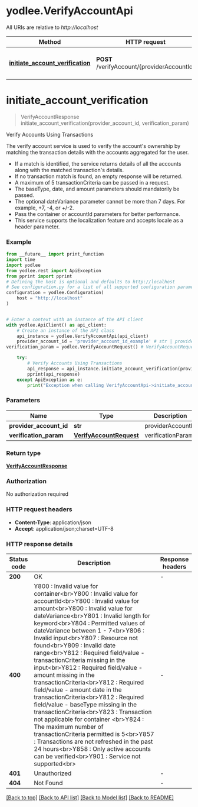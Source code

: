 # yodlee.VerifyAccountApi

All URIs are relative to *http://localhost*

Method | HTTP request | Description
------------- | ------------- | -------------
[**initiate_account_verification**](VerifyAccountApi.md#initiate_account_verification) | **POST** /verifyAccount/{providerAccountId} | Verify Accounts Using Transactions


# **initiate_account_verification**
> VerifyAccountResponse initiate_account_verification(provider_account_id, verification_param)

Verify Accounts Using Transactions

The verify account service is used to verify the account's ownership by  matching the transaction details with the accounts aggregated for the user.<br><ul><li>If a match is identified, the service returns details of all the accounts along with the matched transaction's details.<li>If no transaction match is found, an empty response will be returned.<li>A maximum of 5 transactionCriteria can be passed in a request.<li>The baseType, date, and amount parameters should mandatorily be passed.<li>The optional dateVariance parameter cannot be more than 7 days. For example, +7, -4, or +/-2.<li>Pass the container or accountId parameters for better performance.<li>This service supports the localization feature and accepts locale as a header parameter.</li></ul>

### Example

```python
from __future__ import print_function
import time
import yodlee
from yodlee.rest import ApiException
from pprint import pprint
# Defining the host is optional and defaults to http://localhost
# See configuration.py for a list of all supported configuration parameters.
configuration = yodlee.Configuration(
    host = "http://localhost"
)


# Enter a context with an instance of the API client
with yodlee.ApiClient() as api_client:
    # Create an instance of the API class
    api_instance = yodlee.VerifyAccountApi(api_client)
    provider_account_id = 'provider_account_id_example' # str | providerAccountId
verification_param = yodlee.VerifyAccountRequest() # VerifyAccountRequest | verificationParam

    try:
        # Verify Accounts Using Transactions
        api_response = api_instance.initiate_account_verification(provider_account_id, verification_param)
        pprint(api_response)
    except ApiException as e:
        print("Exception when calling VerifyAccountApi->initiate_account_verification: %s\n" % e)
```

### Parameters

Name | Type | Description  | Notes
------------- | ------------- | ------------- | -------------
 **provider_account_id** | **str**| providerAccountId | 
 **verification_param** | [**VerifyAccountRequest**](VerifyAccountRequest.md)| verificationParam | 

### Return type

[**VerifyAccountResponse**](VerifyAccountResponse.md)

### Authorization

No authorization required

### HTTP request headers

 - **Content-Type**: application/json
 - **Accept**: application/json;charset=UTF-8

### HTTP response details
| Status code | Description | Response headers |
|-------------|-------------|------------------|
**200** | OK |  -  |
**400** | Y800 : Invalid value for container&lt;br&gt;Y800 : Invalid value for accountId&lt;br&gt;Y800 : Invalid value for amount&lt;br&gt;Y800 : Invalid value for dateVariance&lt;br&gt;Y801 : Invalid length for keyword&lt;br&gt;Y804 : Permitted values of dateVariance between 1 - 7&lt;br&gt;Y806 : Invalid input&lt;br&gt;Y807 : Resource not found&lt;br&gt;Y809 : Invalid date range&lt;br&gt;Y812 : Required field/value - transactionCriteria missing in the input&lt;br&gt;Y812 : Required field/value - amount missing in the transactionCriteria&lt;br&gt;Y812 : Required field/value - amount date in the transactionCriteria&lt;br&gt;Y812 : Required field/value - baseType missing in the transactionCriteria&lt;br&gt;Y823 : Transaction not applicable for container &lt;br&gt;Y824 : The maximum number of transactionCriteria permitted is 5&lt;br&gt;Y857 : Transactions are not refreshed in the past 24 hours&lt;br&gt;Y858 : Only active accounts can be verified&lt;br&gt;Y901 : Service not supported&lt;br&gt; |  -  |
**401** | Unauthorized |  -  |
**404** | Not Found |  -  |

[[Back to top]](#) [[Back to API list]](../README.md#documentation-for-api-endpoints) [[Back to Model list]](../README.md#documentation-for-models) [[Back to README]](../README.md)

